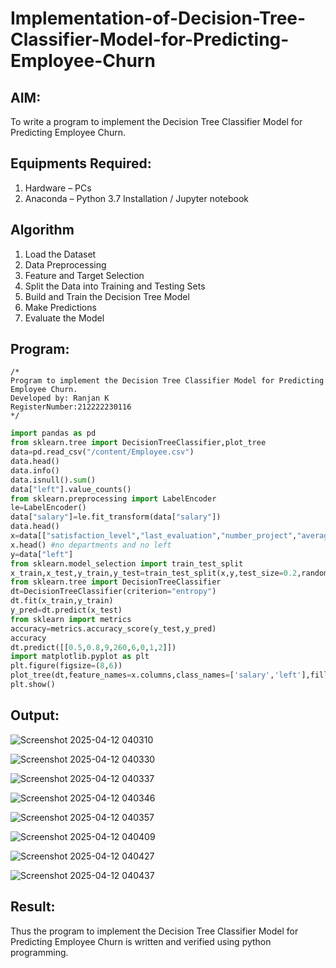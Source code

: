 # Implementation-of-Decision-Tree-Classifier-Model-for-Predicting-Employee-Churn

## AIM:
To write a program to implement the Decision Tree Classifier Model for Predicting Employee Churn.

## Equipments Required:
1. Hardware – PCs
2. Anaconda – Python 3.7 Installation / Jupyter notebook

## Algorithm
1. Load the Dataset
2. Data Preprocessing
3. Feature and Target Selection
4. Split the Data into Training and Testing Sets
5. Build and Train the Decision Tree Model
6. Make Predictions
7. Evaluate the Model

## Program:
```
/*
Program to implement the Decision Tree Classifier Model for Predicting Employee Churn.
Developed by: Ranjan K
RegisterNumber:212222230116 
*/
```
```python
import pandas as pd
from sklearn.tree import DecisionTreeClassifier,plot_tree
data=pd.read_csv("/content/Employee.csv")
data.head()
data.info()
data.isnull().sum()
data["left"].value_counts()
from sklearn.preprocessing import LabelEncoder
le=LabelEncoder()
data["salary"]=le.fit_transform(data["salary"])
data.head()
x=data[["satisfaction_level","last_evaluation","number_project","average_montly_hours","time_spend_company","Work_accident","promotion_last_5years","salary"]]
x.head() #no departments and no left
y=data["left"]
from sklearn.model_selection import train_test_split
x_train,x_test,y_train,y_test=train_test_split(x,y,test_size=0.2,random_state=100)
from sklearn.tree import DecisionTreeClassifier
dt=DecisionTreeClassifier(criterion="entropy")
dt.fit(x_train,y_train)
y_pred=dt.predict(x_test)
from sklearn import metrics
accuracy=metrics.accuracy_score(y_test,y_pred)
accuracy
dt.predict([[0.5,0.8,9,260,6,0,1,2]])
import matplotlib.pyplot as plt
plt.figure(figsize=(8,6))
plot_tree(dt,feature_names=x.columns,class_names=['salary','left'],filled=True)
plt.show()

```

## Output:

![Screenshot 2025-04-12 040310](https://github.com/user-attachments/assets/1c4eb0b4-4ae1-4670-a8db-52cac21fb82e)

![Screenshot 2025-04-12 040330](https://github.com/user-attachments/assets/b64da0a9-6b7f-4687-ad65-6433d15aea59)

![Screenshot 2025-04-12 040337](https://github.com/user-attachments/assets/2d2e07b4-ddbb-46fb-8c69-f6f3dc1af113)

![Screenshot 2025-04-12 040346](https://github.com/user-attachments/assets/04484f52-b90f-4583-93ca-8caa48b46941)

![Screenshot 2025-04-12 040357](https://github.com/user-attachments/assets/b2209008-6019-41ec-8097-67d8d6c6c222)

![Screenshot 2025-04-12 040409](https://github.com/user-attachments/assets/e649fff1-8b84-4871-b045-e3fb7c08f262)

![Screenshot 2025-04-12 040427](https://github.com/user-attachments/assets/d55ff8ee-22b7-43b4-8924-c67faf151585)

![Screenshot 2025-04-12 040437](https://github.com/user-attachments/assets/669dfe9a-1b6e-4245-aa77-573ec57294d3)



## Result:
Thus the program to implement the  Decision Tree Classifier Model for Predicting Employee Churn is written and verified using python programming.
